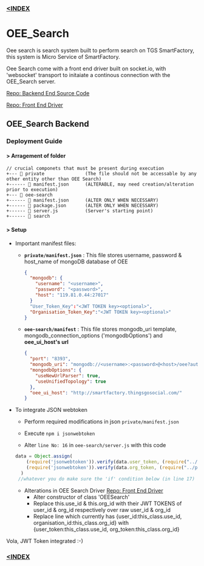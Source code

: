 ### [<INDEX](https://b19kiit.github.io/OEE_DOCS/)

# OEE_Search

Oee search is search system built to perform search on TGS SmartFactory, this system is Micro Service of SmartFactory.

Oee Search come with a front end driver built on socket.io, with 'websocket' transport to initaiate a continous connection with the OEE_Search server.

[Repo: Backend End Source Code](https://bitbucket.org/rishavbhowmiktgs/oee-search/src/master/)

[Repo: Front End Driver](https://bitbucket.org/rishavbhowmiktgs/oee-search-driver/src/master/)

## OEE_Search Backend

### Deployment Guide

#### > Arragement of folder
```
// crucial componets that must be present during execution
+--- 📁 private               (The file should not be accessable by any other entity other than OEE Search)
+------ 📄 manifest.json      (ALTERABLE, may need creation/alteration prior to execution)
+--- 📁 oee-search
+------ 📄 manifest.json      (ALTER ONLY WHEN NECESSARY)
+------ 📄 package.json       (ALTER ONLY WHEN NECESSARY)
+------ 📄 server.js          (Server's starting point)
+------ 📁 search
```
#### > Setup

- Important manifest files:

  - **`private/manifest.json`** : This file stores username, password & host_name of mongoDB database of OEE
    ```json
    {
      "mongodb": {
        "username": "<username>",
        "password": "<password>",
        "host": "119.81.0.44:27017"
      }
      "User_Token_Key":"<JWT TOKEN key><optional>",
      "Organisation_Token_Key":"<JWT TOKEN key><optional>"
    }
    ```
  - **`oee-search/manifest`** : This file stores mongodb_uri template, mongodb_connection_options ('mongodbOptions') and **oee_ui_host's url**
    ```json
    {
      "port": "8393",
      "mongodb_uri": "mongodb://<username>:<password>@<host>/oee?authSource=admin",
      "mongodbOptions": {
        "useNewUrlParser": true,
        "useUnifiedTopology": true
      },
      "oee_ui_host": "http://smartfactory.thingsgosocial.com/"
    }
    ```
- To integrate JSON webtoken
  - Perform required modifications in json `private/manifest.json`
  
  - Execute `npm i jsonwebtoken`
  
  - Alter `line No: 16` in `oee-search/server.js` with this code
  ```js
  data = Object.assign(
      (require('jsonwebtoken')).verify(data.user_token, (require("../private/manifest.json"))['User_Token_Key'] ),
      (require('jsonwebtoken')).verify(data.org_token, (require("../private/manifest.json"))['Organisation_Token_Key'] )
    )
   //whatever you do make sure the 'if' condition below (in line 17) is NOT satisfied, when the request is valid
  ```
  
  - Alterations in OEE Search Driver [Repo: Front End Driver](https://bitbucket.org/rishavbhowmiktgs/oee-search-driver/src/master/)
    - Alter constructor of class 'OEESearch'
    - Replace this.use_id & this.org_id with their JWT TOKENS of user_id & org_id respectively over raw user_id & org_id
    - Replace line which currently has 
        {user_id:this_class.use_id, organisation_id:this_class.org_id}
        with
        {user_token:this_class.use_id, org_token:this_class.org_id}


Vola, JWT Token integrated :-)

### [<INDEX](https://b19kiit.github.io/OEE_DOCS/)
